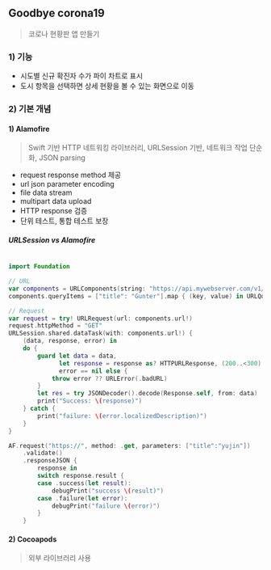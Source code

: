 ## Goodbye corona19
> 코로나 현황판 앱 만들기

### 1) 기능
- 시도별 신규 확진자 수가 파이 차트로 표시 
- 도시 항목을 선택하면 상세 현황을 볼 수 있는 화면으로 이동

### 2) 기본 개념

#### 1) Alamofire
> Swift 기반 HTTP 네트워킹 라이브러리, URLSession 기반, 네트워크 작업 단순화, JSON parsing
- request response method 제공
- url json parameter encoding
- file data stream
- multipart data upload
- HTTP response 검증
- 단위 테스트, 통합 테스트 보장

##### URLSession vs Alamofire
```swift

import Foundation

// URL
var components = URLComponents(string: "https://api.mywebserver.com/v1/board")!
components.queryItems = ["title": "Gunter"].map { (key, value) in URLQueryItem(name: key, value: value)}

// Request
var request = try! URLRequest(url: components.url!)
request.httpMethod = "GET"
URLSession.shared.dataTask(with: components.url!) {
    (data, response, error) in
    do {
        guard let data = data,
              let response = response as? HTTPURLResponse, (200..<300) ~= response.statusCode,
              error == nil else {
            throw error ?? URLError(.badURL)
        }
        let res = try JSONDecoder().decode(Response.self, from: data)
        print("Success: \(response)")
    } catch {
        print("failure: \(error.localizedDescription)")
    }
}


```

```swift
AF.request("https://", method: .get, parameters: ["title":"yujin"])
    .validate()
    .responseJSON {
        response in
        switch response.result {
        case .success(let result):
            debugPrint("success \(result)")
        case .failure(let error):
            debugPrint("failure \(error)")
        }
    }

```

#### 2) Cocoapods
> 외부 라이브러리 사용
